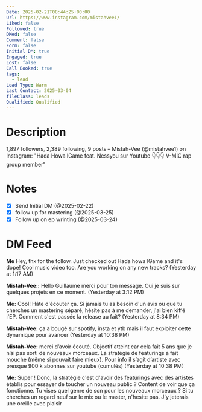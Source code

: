 ```yaml
---
Date: 2025-02-21T08:44:25+00:00
Url: https://www.instagram.com/mistahvee1/
Liked: false
Followed: true
DMed: false
Comment: false
Form: false
Initial DM: true
Engaged: true
Lost: false
Call Booked: true
tags:
  - lead
Lead Type: Warm
Last Contact: 2025-03-04
fileClass: leads
Qualified: Qualified
---
```

# Description
1,897 followers, 2,389 following, 9 posts – Mistah-Vee (@mistahvee1) on Instagram: "Hada Howa lGame feat. Nessyou sur Youtube 👇👇👇
V-MIC rap group member"
# Notes
- [x] Send Initial DM (@2025-02-22)
- [x] follow up for mastering (@2025-03-25)
- [x] Follow up on ep wrinting (@2025-03-24)
# DM Feed

**Me** Hey, thx for the follow. Just checked out Hada howa lGame and it's dope! Cool music video too. Are you working on any new tracks? (Yesterday at 1:17 AM)

**Mistah-Vee::** Hello Guillaume merci pour ton message. Oui je suis sur quelques projets en ce moment. (Yesterday at 3:12 PM)

**Me:** Cool! Hâte d'écouter ça. Si jamais tu as besoin d'un avis ou que tu cherches un mastering séparé, hésite pas à me demander, j'ai bien kiffé l'EP. Comment s'est passée la release au fait? (Yesterday at 8:34 PM)

**Mistah-Vee:** ça a bougé sur spotify, insta et ytb mais il faut exploiter cette dynamique pour avancer (Yesterday at 10:38 PM)

**Mistah-Vee:** merci d’avoir écouté. Objectif atteint car cela fait 5 ans que je n’ai pas sorti de nouveaux morceaux. La stratégie de featurings a fait mouche (même si pouvait faire mieux). Pour info il s’agit d’artiste avec presque 900 k abonnes sur youtube (cumulés) (Yesterday at 10:38 PM)

**Me:** Super ! Donc, la stratégie c'est d'avoir des featurings avec des artistes établis pour essayer de toucher un nouveau public ? Content de voir que ça fonctionne. Tu vises quel genre de son pour les nouveaux morceaux ? Si tu cherches un regard neuf sur le mix ou le master, n'hesite pas. J'y jeterais une oreille avec plaisir
